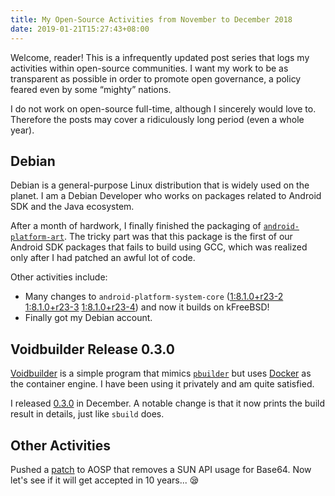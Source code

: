 ```yaml
---
title: My Open-Source Activities from November to December 2018
date: 2019-01-21T15:27:43+08:00
---
```


Welcome, reader! This is a infrequently updated post series that logs my activities within open-source communities. I want my work to be as transparent as possible in order to promote open governance, a policy feared even by some “mighty” nations.

I do not work on open-source full-time, although I sincerely would love to. Therefore the posts may cover a ridiculously long period (even a whole year).

## Debian

Debian is a general-purpose Linux distribution that is widely used on the planet. I am a Debian Developer who works on packages related to Android SDK and the Java ecosystem.

After a month of hardwork, I finally finished the packaging of [`android-platform-art`](https://tracker.debian.org/pkg/android-platform-art). The tricky part was that this package is the first of our Android SDK packages that fails to build using GCC, which was realized only after I had patched an awful lot of code.

Other activities include:

* Many changes to `android-platform-system-core` ([1:8.1.0+r23-2](https://tracker.debian.org/news/1001030/accepted-android-platform-system-core-1810r23-2-source-amd64-all-into-unstable-unstable/) [1:8.1.0+r23-3](https://tracker.debian.org/news/1003371/accepted-android-platform-system-core-1810r23-3-source-into-unstable/) [1:8.1.0+r23-4](https://tracker.debian.org/news/1008061/accepted-android-platform-system-core-1810r23-4-source-into-unstable/)) and now it builds on kFreeBSD!
* Finally got my Debian account.

## Voidbuilder Release 0.3.0

[Voidbuilder](https://www.npmjs.com/package/voidbuilder) is a simple program that mimics [`pbuilder`](https://packages.debian.org/sid/pbuilder) but uses [Docker](https://docker.com) as the container engine. I have been using it privately and am quite satisfied.

I released [0.3.0](https://salsa.debian.org/seamlik/voidbuilder/blob/master/CHANGELOG.md#030-2018-12-15) in December. A notable change is that it now prints the build result in details, just like `sbuild` does.

## Other Activities

Pushed a [patch](https://android-review.googlesource.com/c/platform/tools/base/+/852369) to AOSP that removes a SUN API usage for Base64. Now let's see if it will get accepted in 10 years... 😪